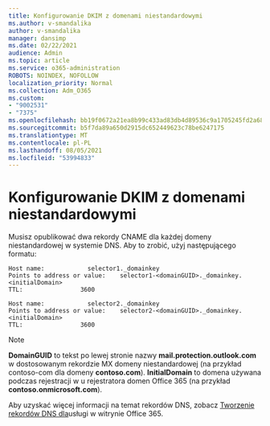```yaml
---
title: Konfigurowanie DKIM z domenami niestandardowymi
ms.author: v-smandalika
author: v-smandalika
manager: dansimp
ms.date: 02/22/2021
audience: Admin
ms.topic: article
ms.service: o365-administration
ROBOTS: NOINDEX, NOFOLLOW
localization_priority: Normal
ms.collection: Adm_O365
ms.custom:
- "9002531"
- "7375"
ms.openlocfilehash: bb19f0672a21ea8b99c433ad83db4d89536c9a1705245fd2a683471170ab51ee
ms.sourcegitcommit: b5f7da89a650d2915dc652449623c78be6247175
ms.translationtype: MT
ms.contentlocale: pl-PL
ms.lasthandoff: 08/05/2021
ms.locfileid: "53994833"
---
```

# <a name="set-up-dkim-with-custom-domains"></a>Konfigurowanie DKIM z domenami niestandardowymi

Musisz opublikować dwa rekordy CNAME dla każdej domeny niestandardowej w systemie DNS. Aby to zrobić, użyj następującego formatu:

```console
Host name:            selector1._domainkey
Points to address or value:    selector1-<domainGUID>._domainkey.<initialDomain>
TTL:                3600

Host name:            selector2._domainkey
Points to address or value:    selector2-<domainGUID>._domainkey.<initialDomain>
TTL:                3600
```
> [!NOTE]
> **DomainGUID** to tekst po lewej stronie nazwy **mail.protection.outlook.com** w dostosowanym rekordzie MX domeny niestandardowej (na przykład contoso-com dla domeny **contoso.com**). **InitialDomain** to domena używana podczas rejestracji w u rejestratora domen Office 365 (na przykład **contoso.onmicrosoft.com**).

Aby uzyskać więcej informacji na temat rekordów DNS, zobacz [Tworzenie rekordów DNS dla](https://docs.microsoft.com/microsoft-365/admin/get-help-with-domains/create-dns-records-at-any-dns-hosting-provider)usługi w witrynie Office 365.
